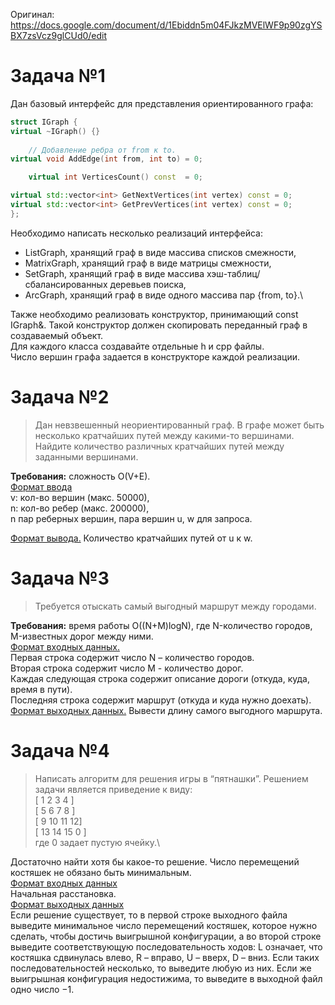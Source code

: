 Оригинал: https://docs.google.com/document/d/1Ebiddn5m04FJkzMVElWF9p90zgYSBX7zsVcz9glCUd0/edit

# Задача №1
Дан базовый интерфейс для представления ориентированного графа:
```C++
struct IGraph {
virtual ~IGraph() {}
	
	// Добавление ребра от from к to.
virtual void AddEdge(int from, int to) = 0;

	virtual int VerticesCount() const  = 0;

virtual std::vector<int> GetNextVertices(int vertex) const = 0;
virtual std::vector<int> GetPrevVertices(int vertex) const = 0;
};
```
Необходимо написать несколько реализаций интерфейса:
- ListGraph, хранящий граф в виде массива списков смежности,
- MatrixGraph, хранящий граф в виде матрицы смежности,
- SetGraph, хранящий граф в виде массива хэш-таблиц/сбалансированных деревьев поиска,
- ArcGraph, хранящий граф в виде одного массива пар {from, to}.\

Также необходимо реализовать конструктор, принимающий const IGraph&. Такой конструктор должен скопировать переданный граф в создаваемый объект.\
Для каждого класса создавайте отдельные h и cpp файлы.\
Число вершин графа задается в конструкторе каждой реализации.

# Задача №2
> Дан невзвешенный неориентированный граф. В графе может быть несколько кратчайших путей между какими-то вершинами. Найдите количество различных кратчайших путей между заданными вершинами. 

**Требования:** сложность O(V+E). \
<ins>Формат ввода</ins>\
v: кол-во вершин (макс. 50000),\
n: кол-во ребер (макс. 200000),\
n пар реберных вершин,
пара вершин u, w для запроса.

<ins>Формат вывода.</ins>
Количество кратчайших путей от u к w.


# Задача №3

>Требуется отыскать самый выгодный маршрут между городами. 

**Требования:** время работы O((N+M)logN), где N-количество городов, M-известных дорог между ними.\
<ins>Формат входных данных.</ins>\
Первая строка содержит число N – количество городов.\
Вторая строка содержит число M - количество дорог.\
Каждая следующая строка содержит описание дороги (откуда, куда, время в пути).\
Последняя строка содержит маршрут (откуда и куда нужно доехать).\
<ins>Формат выходных данных.</ins>
Вывести длину самого выгодного маршрута.


# Задача №4
>Написать алгоритм для решения игры в “пятнашки”. Решением задачи является приведение к виду:\
[ 1  2  3  4 ]\
[ 5  6  7  8 ]\
[ 9  10 11 12]\
[ 13 14 15 0 ]\
где 0 задает пустую ячейку.\
> 
Достаточно найти хотя бы какое-то решение. Число перемещений костяшек не обязано быть минимальным.\
<ins>Формат входных данных</ins>\
Начальная расстановка.\
<ins>Формат выходных данных</ins>\
Если решение существует, то в первой строке выходного файла выведите минимальное число перемещений костяшек, которое нужно сделать, чтобы достичь выигрышной конфигурации, а во второй строке выведите соответствующую последовательность ходов: L означает, что костяшка сдвинулась влево, R – вправо, U – вверх, D – вниз. Если таких последовательностей несколько, то выведите любую из них. Если же выигрышная конфигурация недостижима, то выведите в выходной файл одно число −1.

